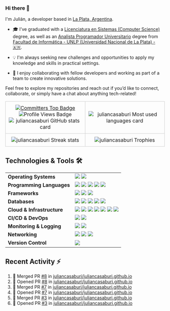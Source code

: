 ### Hi there 👋

I'm Julián, a developer based in [La Plata, Argentina](https://www.google.com/maps/place/La+Plata,+Buenos+Aires+Province/@-34.9205233,-57.9881898,13z/data=!3m1!4b1!4m5!3m4!1s0x95a2e62b1f0085a1:0xbcfc44f0547312e3!8m2!3d-34.9204948!4d-57.9535657).

-  🎓 I’ve graduated with a [Licenciatura en Sistemas (Computer Science)](https://www.info.unlp.edu.ar/carreras-gradoarticulo/plan-2015-licenciatura-en-sistema/) degree, as well as an [Analista Programador Universitario](https://www.info.unlp.edu.ar/carreras-gradoarticulo/plan-2015-analista-programador-universitario-nuevo/) degree from [Facultad de Informática - UNLP (Universidad Nacional de La Plata) - 🇦🇷](https://www.info.unlp.edu.ar/).

- 💡 I'm always seeking new challenges and opportunities to apply my knowledge and skills in practical settings.

- 👥 I enjoy collaborating with fellow developers and working as part of a team to create innovative solutions.

Feel free to explore my repositories and reach out if you’d like to connect, collaborate, or simply have a chat about anything tech-related!

<!DOCTYPE html>
<html>
<head>
</head>
<body>
    <table style="width: 100%; border-collapse: collapse;">
        <tr>
            <td style="width: 25%; padding: 10px; border: 1px solid #ccc;" align="center">
                <a href="https://user-badge.committers.top/argentina/juliancasaburi">
                    <img src="https://user-badge.committers.top/argentina/juliancasaburi.svg" alt="Committers Top Badge" />
                </a>
                <img src="https://komarev.com/ghpvc/?username=juliancasaburi" alt="Profile Views Badge" />
                <picture>
                    <source 
                        srcset="https://github-readme-stats.vercel.app/api?username=juliancasaburi&show_icons=true&include_all_commits=true&count_private=true&theme=github_dark"
                        media="(prefers-color-scheme: dark)"
                    />
                    <source
                        srcset="https://github-readme-stats.vercel.app/api?username=juliancasaburi&show_icons=true&theme=default"
                        media="(prefers-color-scheme: light), (prefers-color-scheme: no-preference)"
                    />
                    <img src="https://github-readme-stats.vercel.app/api?username=juliancasaburi&show_icons=true&theme=default" alt="juliancasaburi GitHub stats card"/>
                </picture>
            </td>
            <td style="width: 25%; padding: 10px; border: 1px solid #ccc;" align="center">
                <picture>
                    <source 
                        srcset="https://github-readme-stats.vercel.app/api/top-langs/?username=juliancasaburi&layout=compact&theme=github_dark"
                        media="(prefers-color-scheme: dark)"
                    />
                    <source
                        srcset="https://github-readme-stats.vercel.app/api/top-langs/?username=juliancasaburi&layout=compact&theme=default"
                        media="(prefers-color-scheme: light), (prefers-color-scheme: no-preference)"
                    />
                    <img src="https://github-readme-stats.vercel.app/api/top-langs/?username=juliancasaburi&layout=compact&theme=default" alt="juliancasaburi Most used languages card"/>
                </picture>
            </td>
        </tr>
        <tr>
            <td style="width: 25%; padding: 10px; border: 1px solid #ccc;" align="center">
                <picture>
                    <source 
                        srcset="https://github-readme-streak-stats.herokuapp.com/?user=juliancasaburi&theme=github-dark-blue"
                        media="(prefers-color-scheme: dark)"
                    />
                    <source
                        srcset="https://github-readme-streak-stats.herokuapp.com/?user=juliancasaburi"
                        media="(prefers-color-scheme: light), (prefers-color-scheme: no-preference)"
                    />
                    <img src="https://github-readme-streak-stats.herokuapp.com/?user=juliancasaburi" alt="juliancasaburi Streak stats"/>
                </picture>
            </td>
            <td style="width: 25%; padding: 10px; border: 1px solid #ccc;" align="center">
                <picture>
                    <source 
                        srcset="https://github-profile-trophy.vercel.app/?username=juliancasaburi&theme=darkhub&column=4"
                        media="(prefers-color-scheme: dark)"
                    />
                    <source
                        srcset="https://github-profile-trophy.vercel.app/?username=juliancasaburi&column=4"
                        media="(prefers-color-scheme: light), (prefers-color-scheme: no-preference)"
                    />
                    <img src="https://github-profile-trophy.vercel.app/?username=juliancasaburi&column=4" alt="juliancasaburi Trophies"/>
                </picture>
            </td>
        </tr>
    </table>
</body>
</html>

## Technologies & Tools 🛠️

<table>
  <tr>
    <td><strong>Operating Systems</strong></td>
    <td>
      <img src="https://img.shields.io/badge/-Linux-black?logo=linux" />
      <img src="https://img.shields.io/badge/-Windows-black?logo=windows" />
    </td>
  </tr>
  <tr>
    <td><strong>Programming Languages</strong></td>
    <td>
      <img src="https://img.shields.io/badge/-JavaScript-black?logo=javascript" />
      <img src="https://img.shields.io/badge/-Java-black?logo=openjdk" />
      <img src="https://img.shields.io/badge/-PHP-black?logo=php" />
      <img src="https://img.shields.io/badge/-Python-black?logo=python" />
      <img src="https://img.shields.io/badge/-Bash-black?logo=gnubash" />
    </td>
  </tr>
  <tr>
    <td><strong>Frameworks</strong></td>
    <td>
      <img src="https://img.shields.io/badge/-Spring%20Boot-black?logo=springboot" />
      <img src="https://img.shields.io/badge/-Laravel-black?logo=laravel" />
      <img src="https://img.shields.io/badge/-Express.js-black?logo=express" />
    </td>
  </tr>
  <tr>
    <td><strong>Databases</strong></td>
    <td>
      <img src="https://img.shields.io/badge/-MySQL-black?logo=mysql" />
      <img src="https://img.shields.io/badge/-PostgreSQL-black?logo=postgresql" />
      <img src="https://img.shields.io/badge/-CockroachDB-black?logo=Cockroach%20Labs" />
      <img src="https://img.shields.io/badge/-MongoDB-black?logo=mongodb" />
      <img src="https://img.shields.io/badge/-Redis-black?logo=redis" />
    </td>
  </tr>
  <tr>
    <td><strong>Cloud & Infrastructure</strong></td>
    <td>
      <img src="https://img.shields.io/badge/-AWS-black?logo=amazonwebservices&logoColor=white" />
      <img src="https://img.shields.io/badge/-AWS%20S3-black?logo=amazons3" />
      <img src="https://img.shields.io/badge/-AWS%20Lambda-black?logo=aws-lambda" />
      <img src="https://img.shields.io/badge/-AWS%20EC2-black?logo=amazonwebservices&logoColor=white" />
      <img src="https://img.shields.io/badge/-Docker-black?logo=docker" />
      <img src="https://img.shields.io/badge/-Kubernetes-black?logo=kubernetes" />
      <img src="https://img.shields.io/badge/-Nginx-black?logo=nginx" />
    </td>
  </tr>
  <tr>
    <td><strong>CI/CD & DevOps</strong></td>
    <td>
      <img src="https://img.shields.io/badge/-GitHub%20Actions-black?logo=githubactions" />
      <img src="https://img.shields.io/badge/-AWS%20CloudFormation-black?logo=amazonwebservices&logoColor=white" />
    </td>
  </tr>
  <tr>
    <td><strong>Monitoring & Logging</strong></td>
    <td>
      <img src="https://img.shields.io/badge/-Prometheus-black?logo=prometheus" />
      <img src="https://img.shields.io/badge/-Grafana-black?logo=grafana" />
    </td>
  </tr>
  <tr>
    <td><strong>Networking</strong></td>
    <td>
      <img src="https://img.shields.io/badge/-TCP%2FIP-black?logo=networking" />
      <img src="https://img.shields.io/badge/-WebSocket-black?logo=websocket" />
      <img src="https://img.shields.io/badge/-DNS-black?logo=dns" />
    </td>
  </tr>
  <tr>
    <td><strong>Version Control</strong></td>
    <td>
      <img src="https://img.shields.io/badge/-Git-black?logo=git" />
    </td>
  </tr>
</table>

## Recent Activity :zap:
<!--START_SECTION:activity-->
1. 🎉 Merged PR [#8](https://github.com/juliancasaburi/juliancasaburi.github.io/pull/8) in [juliancasaburi/juliancasaburi.github.io](https://github.com/juliancasaburi/juliancasaburi.github.io)
2. 💪 Opened PR [#8](https://github.com/juliancasaburi/juliancasaburi.github.io/pull/8) in [juliancasaburi/juliancasaburi.github.io](https://github.com/juliancasaburi/juliancasaburi.github.io)
3. 🎉 Merged PR [#7](https://github.com/juliancasaburi/juliancasaburi.github.io/pull/7) in [juliancasaburi/juliancasaburi.github.io](https://github.com/juliancasaburi/juliancasaburi.github.io)
4. 💪 Opened PR [#7](https://github.com/juliancasaburi/juliancasaburi.github.io/pull/7) in [juliancasaburi/juliancasaburi.github.io](https://github.com/juliancasaburi/juliancasaburi.github.io)
5. 🎉 Merged PR [#3](https://github.com/juliancasaburi/juliancasaburi.github.io/pull/3) in [juliancasaburi/juliancasaburi.github.io](https://github.com/juliancasaburi/juliancasaburi.github.io)
6. 💪 Opened PR [#3](https://github.com/juliancasaburi/juliancasaburi.github.io/pull/3) in [juliancasaburi/juliancasaburi.github.io](https://github.com/juliancasaburi/juliancasaburi.github.io)
<!--END_SECTION:activity-->
